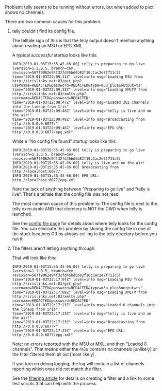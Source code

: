 Problem: telly seems to be running without errors, but when added to plex shows no channels.

There are two common causes for this problem.

1. telly couldn't find its config file.

   The telltale sign of this is that the telly output doesn't mention anything about reading an M3U or EPG XML.

   A typical *successful* startup looks like this:
   ```
   INFO[2019-01-03T15:55:45-06:00] telly is preparing to go live (version=1.1.0.5, branch=dev, revision=567f9062e94f32fd46bd6b82f10c1ac2e7f711c5)
   time="2019-01-03T22:09:31Z" level=info msg="Loading M3U from http://irislinks.net:83/get.php?username=REDACTED&password=REDACTED&type=m3u_plus&output=ts"
   time="2019-01-03T22:09:33Z" level=info msg="Loading XMLTV from http://irislinks.net:83/xmltv.php?username=REDACTED&password=REDACTED"
   time="2019-01-03T22:09:47Z" level=info msg="Loaded 302 channels into the lineup from Iris"
   time="2019-01-03T22:09:48Z" level=info msg="telly is live and on the air!"
   time="2019-01-03T22:09:48Z" level=info msg="Broadcasting from http://0.0.0.0:6077/"
   time="2019-01-03T22:09:48Z" level=info msg="EPG URL: http://0.0.0.0:6077/epg.xml"
   ```

   While a "No config file found" startup looks like this:
   ```
   INFO[2019-01-03T15:55:45-06:00] telly is preparing to go live (version=1.1.0.5, branch=dev, revision=567f9062e94f32fd46bd6b82f10c1ac2e7f711c5)
   INFO[2019-01-03T15:55:45-06:00] telly is live and on the air!
   INFO[2019-01-03T15:55:45-06:00] Broadcasting from http://localhost:6077/
   INFO[2019-01-03T15:55:45-06:00] EPG URL: http://localhost:6077/epg.xml
   ```

   Note the lack of anything between "Preparing to go live" and "telly is live".  That's a telltale that the config file was not read.

   The most common cause of this problem is: The config file is next to the telly executable AND that directory is NOT the CWD when telly is launched.

   See the [config file page](https://github.com/tellytv/telly/wiki/Running-Telly%3A-Config-File) for details about where telly looks for the config file.  You can eliminate this problem by storing the config file in one of the stock locations OR by always cd-ing to the telly directory before you run it.

2. The filters aren't letting anything through.

   That will look like this:

   ```
   INFO[2019-01-03T15:55:45-06:00] telly is preparing to go live (version=1.1.0.5, branch=dev, revision=567f9062e94f32fd46bd6b82f10c1ac2e7f711c5)
   time="2019-01-03T22:17:07Z" level=info msg="Loading M3U from http://irislinks.net:83/get.php?username=REDACTED&password=REDACTED&type=m3u_plus&output=ts"
   time="2019-01-03T22:17:09Z" level=info msg="Loading XMLTV from http://irislinks.net:83/xmltv.php?username=REDACTED&password=REDACTED"
   time="2019-01-03T22:17:23Z" level=info msg="Loaded 0 channels into the lineup from Iris"
   time="2019-01-03T22:17:23Z" level=info msg="telly is live and on the air!"
   time="2019-01-03T22:17:23Z" level=info msg="Broadcasting from http://0.0.0.0:6077/"
   time="2019-01-03T22:17:23Z" level=info msg="EPG URL: http://0.0.0.0:6077/epg.xml"
   ```

   Note: no errors reported with the M3U or MXL, and then "Loaded 0 channels". That means either the m3u contains no channels [unlikely] or the filter filtered them all out [most likely].

   If you turn on debug logging, the log will contain a list of channels reporting which ones did not match the filter.

   See the [filtering article](https://github.com/tellytv/telly/wiki/Running-Telly%3A-Filtering) for details on creating a filter and a link to some test scripts that can help with the process.